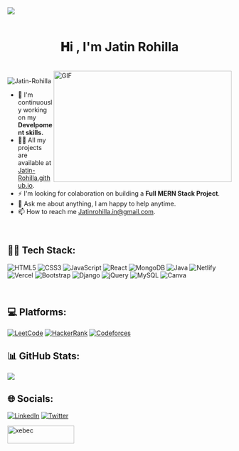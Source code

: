 <div>
<img align="center" src="https://i.imgur.com/4ASafy0.png">
</div>
  
<br>  
  
<h1 align="center">𝐇i , I'm Jatin Rohilla <br> </h1>

<br/>  

<img align="right" height="250" width="400" alt="GIF" src="https://64.media.tumblr.com/8833ac82b24ac0f4a7d6593e84032520/tumblr_mh4l01S6aS1qi8xj6o1_500.gifv"/>

<p align="left"> <img src="https://komarev.com/ghpvc/?username=Jatin-Rohilla&label=Profile%20views&color=0e75b6&style=flat" alt="Jatin-Rohilla" /> </p>

  

- 🔭 I'm continuously working on my **Develpoment skills.**
- 👨‍💻 All my projects are available at <a href="https://jatin-rohilla.github.io/">Jatin-Rohilla.github.io</a>.
- ⚡ I'm looking for colaboration on building a **Full MERN Stack Project**.
- 💬 Ask me about anything, I am happy to help anytime.
- 📫 How to reach me Jatinrohilla.in@gmail.com.

<br/>

## 👨‍💻 Tech Stack:

![HTML5](https://img.shields.io/badge/html5-%23E34F26.svg?logo=html5&logoColor=white)
![CSS3](https://img.shields.io/badge/css3-%231572B6.svg?logo=css3&logoColor=white)
![JavaScript](https://img.shields.io/badge/javascript-%23323330.svg?logo=javascript&logoColor=%23F7DF1E)
![React](https://img.shields.io/badge/react-%2320232a.svg?logo=react&logoColor=%2361DAFB)
![MongoDB](https://img.shields.io/badge/MongoDB-%234ea94b.svg?logo=mongodb&logoColor=white)
![Java](https://img.shields.io/badge/java-%23ED8B00.svg?logo=openjdk&logoColor=white)
![Netlify](https://img.shields.io/badge/netlify-%23000000.svg?logo=netlify&logoColor=#00C7B7)
![Vercel](https://img.shields.io/badge/vercel-%23000000.svg?logo=vercel&logoColor=white)
![Bootstrap](https://img.shields.io/badge/bootstrap-%238511FA.svg?logo=bootstrap&logoColor=white)
![Django](https://img.shields.io/badge/django-%23092E20.svg?&logo=django&logoColor=white)
![jQuery](https://img.shields.io/badge/jquery-%230769AD.svg?logo=jquery&logoColor=white)
![MySQL](https://img.shields.io/badge/mysql-%2300000f.svg?logo=mysql&logoColor=white)
![Canva](https://img.shields.io/badge/Canva-%2300C4CC.svg?logo=Canva&logoColor=white)

<br/>




## 💻 Platforms:

[![LeetCode](https://img.shields.io/badge/LeetCode-FFA116?&logo=LeetCode&logoColor=black)](https://leetcode.com/jatin-rohilla/)
[![HackerRank](https://img.shields.io/badge/-Hackerrank-2EC866?logo=HackerRank&logoColor=black)](https://www.hackerrank.com/profile/jatinrohilla)
[![Codeforces](https://img.shields.io/badge/Codeforces-445f9d?logo=Codeforces&logoColor=white)](https://codeforces.com/profile/Jatin-Rohilla)

## 📊 GitHub Stats:

![](https://github-readme-stats.vercel.app/api?username=Jatin-Rohilla&theme=dark&hide_border=false&include_all_commits=true&count_private=true)

<!-- ![](https://github-readme-stats.vercel.app/api/top-langs/?username=Jatin-Rohilla&theme=dark&hide_border=false&include_all_commits=true&count_private=true&layout=compact) -->

<!-- ![](https://github-readme-streak-stats.herokuapp.com/?user=Jatin-Rohilla&theme=dark&hide_border=false) -->

## 🌐 Socials:

[![LinkedIn](https://img.shields.io/badge/LinkedIn-%230077B5.svg?logo=linkedin&logoColor=white)](https://linkedin.com/in/Jatin-Rohilla)
[![Twitter](https://img.shields.io/badge/Twitter-1DA1F2?logo=twitter&logoColor=white)](https://twitter.com/JatinRohilla_in)

<a href="https://www.buymeacoffee.com/jatinrohilla"> <img align="left" src="https://cdn.buymeacoffee.com/buttons/v2/default-yellow.png" height="40" width="150" alt="xebec" /></a>
